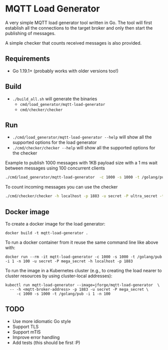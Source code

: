 # MQTT Load Generator

A very simple MQTT load generator tool written in Go. The tool will first establish all the connections to the target broker
and only then start the publishing of messages.

A simple checker that counts received messages is also provided.

## Requirements

- Go 1.19.1+ (probably works with older versions too!)

## Build

- `./build_all.sh` will generate the binaries
  - `cmd/load_generator/mqtt-load-generator`
  - `cmd/checker/checker`

## Run

- `./cmd/load_generator/mqtt-load-generator --help` will show all the supported options for the load generator
- `./cmd/checker/checker --help` will show all the supported options for the checker

Example to publish 1000 messages with 1KB payload size with a 1 ms wait between messages using 100 concurrent clients

```bash
./cmd/load_generator/mqtt-load-generator  -c 1000 -s 1000 -t /golang/pub -i 1 -n 100 -u secret -P mega_secret -h localhost -p 1883
```

To count incoming messages you can use the checker

```bash
./cmd/checker/checker -h localhost -p 1883 -u secret -P ultra_secret -t /golang/pub
```

## Docker image

To create a docker image for the load generator:
```
docker build -t mqtt-load-generator .
```

To run a docker container from it reuse the same command line like above with:
```
docker run --rm -it mqtt-load-generator -c 1000 -s 1000 -t /golang/pub -i 1 -n 100 -u secret -P mega_secret -h localhost -p 1883 
```

To run the image in a Kubernetes cluster 
(e.g., to creating the load nearer to cluster resources by using cluster-local addresses):
```
kubectl run mqtt-load-generator --image=jforge/mqtt-load-generator  \
  -- -h <mqtt-broker-address> -p 1883 -u secret -P mega_secret \
     -c 1000 -s 1000 -t /golang/pub -i 1 -n 100
```

## TODO

- Use more idiomatic Go style
- Support TLS
- Support mTlS
- Improve error handling
- Add tests (this should be first :P)
